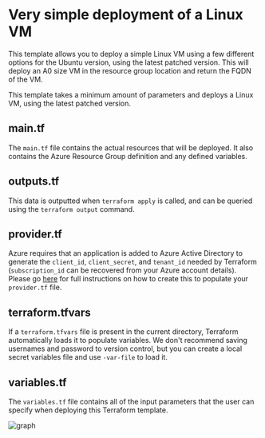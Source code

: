 # Very simple deployment of a Linux VM 

This template allows you to deploy a simple Linux VM using a few different options for the Ubuntu version, using the latest patched version. This will deploy an A0 size VM in the resource group location and return the FQDN of the VM.

This template takes a minimum amount of parameters and deploys a Linux VM, using the latest patched version.

## main.tf
The `main.tf` file contains the actual resources that will be deployed. It also contains the Azure Resource Group definition and any defined variables.

## outputs.tf
This data is outputted when `terraform apply` is called, and can be queried using the `terraform output` command.

## provider.tf
Azure requires that an application is added to Azure Active Directory to generate the `client_id`, `client_secret`, and `tenant_id` needed by Terraform (`subscription_id` can be recovered from your Azure account details). Please go [here](https://www.terraform.io/docs/providers/azurerm/) for full instructions on how to create this to populate your `provider.tf` file.

## terraform.tfvars
If a `terraform.tfvars` file is present in the current directory, Terraform automatically loads it to populate variables. We don't recommend saving usernames and password to version control, but you can create a local secret variables file and use `-var-file` to load it.

## variables.tf
The `variables.tf` file contains all of the input parameters that the user can specify when deploying this Terraform template.

![graph](/examples/azure-vm-simple-linux-managed-disk/graph.png)